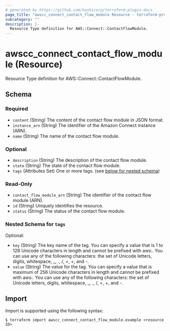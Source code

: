 ```yaml
---
# generated by https://github.com/hashicorp/terraform-plugin-docs
page_title: "awscc_connect_contact_flow_module Resource - terraform-provider-awscc"
subcategory: ""
description: |-
  Resource Type definition for AWS::Connect::ContactFlowModule.
---
```


# awscc_connect_contact_flow_module (Resource)

Resource Type definition for AWS::Connect::ContactFlowModule.



<!-- schema generated by tfplugindocs -->
## Schema

### Required

- `content` (String) The content of the contact flow module in JSON format.
- `instance_arn` (String) The identifier of the Amazon Connect instance (ARN).
- `name` (String) The name of the contact flow module.

### Optional

- `description` (String) The description of the contact flow module.
- `state` (String) The state of the contact flow module.
- `tags` (Attributes Set) One or more tags. (see [below for nested schema](#nestedatt--tags))

### Read-Only

- `contact_flow_module_arn` (String) The identifier of the contact flow module (ARN).
- `id` (String) Uniquely identifies the resource.
- `status` (String) The status of the contact flow module.

<a id="nestedatt--tags"></a>
### Nested Schema for `tags`

Optional:

- `key` (String) The key name of the tag. You can specify a value that is 1 to 128 Unicode characters in length and cannot be prefixed with aws:. You can use any of the following characters: the set of Unicode letters, digits, whitespace, _, ., /, =, +, and -.
- `value` (String) The value for the tag. You can specify a value that is maximum of 256 Unicode characters in length and cannot be prefixed with aws:. You can use any of the following characters: the set of Unicode letters, digits, whitespace, _, ., /, =, +, and -.

## Import

Import is supported using the following syntax:

```shell
$ terraform import awscc_connect_contact_flow_module.example <resource ID>
```
